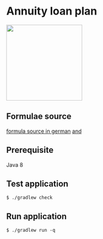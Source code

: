 # Annuity loan plan
<img src="http://www.interhyp.de/medien/bauen-und-kaufen/tipps-zur-finanzierung/eigenkapital/rechner-und-haus.jpg" height="200">

## Formulae source
[formula source in german](https://de.wikipedia.org/wiki/Annuit%C3%A4tendarlehen)
[and](http://www.mathematik.de/ger/fragenantworten/erstehilfe/zinsrechnung/annuitaetenkredit/der_annuitaetenkredit.html)

## Prerequisite
Java 8

## Test application
```
$ ./gradlew check
```
## Run application
```
$ ./gradlew run -q
```